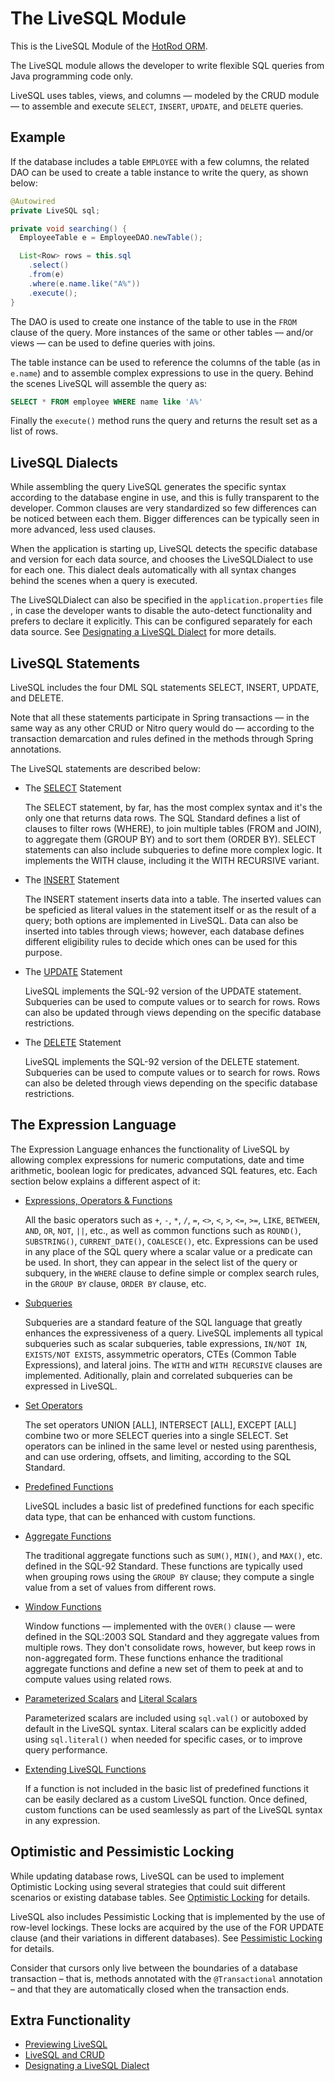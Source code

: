 # The LiveSQL Module

This is the LiveSQL Module of the [HotRod ORM](../README.md).

The LiveSQL module allows the developer to write flexible SQL queries from Java programming code only.

LiveSQL uses tables, views, and columns &mdash; modeled by the CRUD module &mdash; to assemble and execute
`SELECT`, `INSERT`, `UPDATE`, and `DELETE` queries.


## Example

If the database includes a table `EMPLOYEE` with a few columns, the related DAO can be used to create a table instance to write the query,
as shown below:

```java
@Autowired
private LiveSQL sql;

private void searching() {
  EmployeeTable e = EmployeeDAO.newTable();

  List<Row> rows = this.sql
    .select()
    .from(e)
    .where(e.name.like("A%"))
    .execute();
}
```

The DAO is used to create one instance of the table to use in the `FROM` clause of the query. More
instances of the same or other tables &mdash; and/or views &mdash; can be used to define queries with joins.

The table instance can be used to reference the columns of the table (as in `e.name`) and to
assemble complex expressions to use in the query. Behind the scenes LiveSQL will assemble the query as:

```sql
SELECT * FROM employee WHERE name like 'A%'
```

Finally the `execute()` method runs the query and returns the result set as a list of rows.

## LiveSQL Dialects

While assembling the query LiveSQL generates the specific syntax according to the database engine in use, and this is fully transparent to the developer. Common clauses are very standardized so few differences can be noticed between each them. Bigger differences can be typically seen in more advanced, less used clauses.

When the application is starting up, LiveSQL detects the specific database and version for each data source, and chooses the LiveSQLDialect to use for each one. This dialect deals automatically with all syntax changes behind the scenes when a query is executed.

The LiveSQLDialect can also be specified in the `application.properties` file , in case the developer
wants to disable the auto-detect functionality and prefers to declare it explicitly. This can be configured separately for each data source. See [Designating a LiveSQL Dialect](designating-a-livesql-dialect.md) for more details.


## LiveSQL Statements

LiveSQL includes the four DML SQL statements SELECT, INSERT, UPDATE, and DELETE.

Note that all these statements participate in Spring transactions &mdash; in the same way as any other CRUD or Nitro query would do &mdash; according to the transaction demarcation and rules defined in the methods through Spring annotations.

The LiveSQL statements are described below:

- The [SELECT](./syntax/select.md) Statement

    The SELECT statement, by far, has the most complex syntax and it's the only one that returns data rows. The SQL Standard defines a list of clauses to filter rows (WHERE), to join multiple tables (FROM and JOIN), to aggregate them (GROUP BY) and to sort them (ORDER BY). SELECT statements can also include subqueries to define more complex logic. It implements the WITH clause, including it the WITH RECURSIVE variant.

- The [INSERT](./syntax/insert.md) Statement

    The INSERT statement inserts data into a table. The inserted values can be speficied as literal values in the statement itself or as the result of a query; both options are implemented in LiveSQL. Data can also be inserted into tables through views; however, each database defines different eligibility rules to decide which ones can be used for this purpose.

- The [UPDATE](./syntax/update.md) Statement

    LiveSQL implements the SQL-92 version of the UPDATE statement. Subqueries can be used to compute values or to search for rows. Rows can also be updated through views depending on the specific database restrictions.

- The [DELETE](./syntax/delete.md) Statement

    LiveSQL implements the SQL-92 version of the DELETE statement. Subqueries can be used to compute values or to search for rows. Rows can also be deleted through views depending on the specific database restrictions.

## The Expression Language

The Expression Language enhances the functionality of LiveSQL by allowing complex expressions for numeric computations, date and time arithmetic, boolean logic for predicates, advanced SQL features, etc. Each section below explains a different aspect of it:

- [Expressions, Operators &amp; Functions](./syntax/expressions.md)

    All the basic operators such as `+`, `-`, `*`, `/`, `=`, `<>`, `<`, `>`, `<=`, `>=`, `LIKE`, `BETWEEN`, `AND`, `OR`, `NOT`, `||`, etc., as well as common functions such as `ROUND()`,
`SUBSTRING()`, `CURRENT_DATE()`, `COALESCE()`, etc. Expressions can be used in any place of the SQL query where a scalar value or a predicate can be used. In short, they can appear in the select list of the query or subquery, in the `WHERE` clause to define simple or complex search rules, in the `GROUP BY` clause, `ORDER BY` clause, etc.

- [Subqueries](./syntax/subqueries.md)

    Subqueries are a standard feature of the SQL language that greatly enhances the expressiveness of a query. LiveSQL implements all typical subqueries such as scalar subqueries, table expressions, `IN/NOT IN`, `EXISTS/NOT EXISTS`, assymmetric operators, CTEs (Common Table Expressions), and lateral joins. The `WITH` and `WITH RECURSIVE` clauses are implemented. Aditionally, plain and correlated subqueries can be expressed in LiveSQL.

- [Set Operators](./syntax/set-operators.md)

    The set operators UNION [ALL], INTERSECT [ALL], EXCEPT [ALL] combine two or more SELECT queries into a single SELECT. Set operators can be inlined in the same level or nested using parenthesis, and can use ordering, offsets, and limiting, according to the SQL Standard.

- [Predefined Functions](./syntax/expressions.md)

    LiveSQL includes a basic list of predefined functions for each specific data type, that can be enhanced with custom functions.

- [Aggregate Functions](./syntax/aggregate-functions.md)

    The traditional aggregate functions such as `SUM()`, `MIN()`, and `MAX()`, etc. defined in the SQL-92 Standard. These functions are typically used when grouping rows using the `GROUP BY` clause; they compute a single value from a set of values from different rows.

- [Window Functions](./syntax/window-functions.md)

    Window functions &mdash; implemented with the `OVER()` clause &mdash; were defined in the SQL:2003 SQL Standard and they aggregate values from multiple rows. They don't consolidate rows, however, but keep rows in non-aggregated form. These functions enhance the traditional aggregate functions and define a new set of them to peek at and to compute values using related rows.

- [Parameterized Scalars](./syntax/expressions.md#boxing-scalars) and [Literal Scalars](./syntax/literals.md)

    Parameterized scalars are included using `sql.val()` or autoboxed by default in the LiveSQL syntax. Literal scalars can be explicitly added using `sql.literal()` when needed for specific cases, or to
improve query performance.

- [Extending LiveSQL Functions](./extending-livesql-functions.md)

    If a function is not included in the basic list of predefined functions it can be easily declared as a custom LiveSQL function. Once defined, custom functions can be used seamlessly as part of the LiveSQL syntax in any expression.


## Optimistic and Pessimistic Locking

While updating database rows, LiveSQL can be used to implement Optimistic Locking  using several
strategies that could suit different scenarios or existing database tables. See
[Optimistic Locking](optimistic-locking.md) for details.

LiveSQL also includes Pessimistic Locking that is implemented by the use of row-level lockings. These locks are
acquired by the use of the FOR UPDATE clause (and their variations in different databases). See
[Pessimistic Locking](syntax/for-update.md) for details.



Consider that cursors only live between the boundaries of a database transaction &ndash; that is, methods annotated with the
`@Transactional` annotation &ndash; and that they are automatically closed when the transaction ends.


## Extra Functionality

- [Previewing LiveSQL](./previewing-livesql.md)
- [LiveSQL and CRUD](./livesql-and-crud.md)
- [Designating a LiveSQL Dialect](designating-a-livesql-dialect.md)



